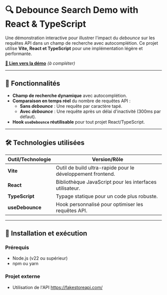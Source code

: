 # 🔍 **Debounce Search Demo with React & TypeScript**

Une démonstration interactive pour illustrer l'impact du *debounce* sur les requêtes API dans un champ de recherche avec autocomplétion. Ce projet utilise **Vite, React et TypeScript** pour une implémentation légère et performante.

**[🔗 Lien vers la démo](http://)** *(à compléter)*

---

## 📌 **Fonctionnalités**
- **Champ de recherche dynamique** avec autocomplétion.
- **Comparaison en temps réel** du nombre de requêtes API :
    - **Sans *debounce*** : Une requête par caractère tapé.
    - **Avec *debounce*** : Une requête après un délai d'inactivité (300ms par défaut).
- **Hook `useDebounce` réutilisable** pour tout projet React/TypeScript.

---

## 🛠 **Technologies utilisées**
   Outil/Technologie | Version/Rôle |
 |-------------------|-------------|
| **Vite**          | Outil de build ultra-rapide pour le développement frontend. |
| **React**         | Bibliothèque JavaScript pour les interfaces utilisateur. |
| **TypeScript**    | Typage statique pour un code plus robuste. |
| **useDebounce**   | Hook personnalisé pour optimiser les requêtes API. |

---

## 🚀 **Installation et exécution**

### Prérequis
- Node.js (v22 ou supérieur)
- npm ou yarn

### Projet externe 
- Utilisation de l'API https://fakestoreapi.com/